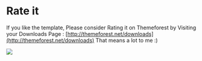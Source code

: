 # Rate it

If you like the template, Please consider Rating it on Themeforest by Visiting your Downloads Page : [http://themeforest.net/downloads](http://themeforest.net/downloads) That means a lot to me :\)

![](https://demo.web3canvas.com/docs/html/gather/images/upload/rate-template.png)

